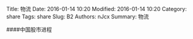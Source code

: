 Title: 物流
Date: 2016-01-14 10:20
Modified: 2016-01-14 10:20
Category: share
Tags: share
Slug: B2
Authors: nJcx
Summary: 物流


####中国股市进程

